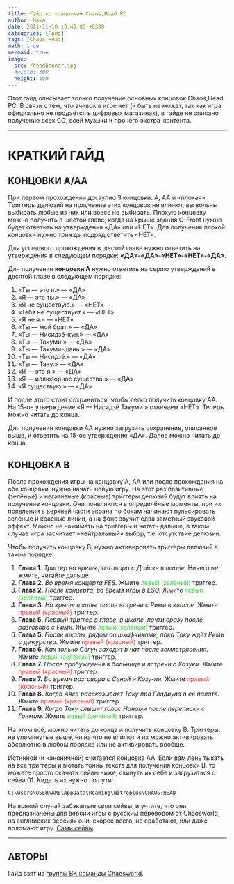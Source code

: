 ```yaml
---
title: Гайд по концовкам Chaos;Head PC
author: Маха
date: 2021-11-10 13:40:00 +0300
categories: [Гайд]
tags: [Chaos;Head]
math: true
mermaid: true
image:
  src: /headbanner.jpg
  #width: 300
  height: 100
---
```


Этот гайд описывает только получение основных концовок Chaos;Head PC. В связи с тем, что ачивок в игре нет (и быть не может, так как игра официально не продаётся в цифровых магазинах), в гайде не описано получение всех CG, всей музыки и прочего экстра-контента.

------

# **КРАТКИЙ ГАЙД**

## **КОНЦОВКИ А/АА**

При первом прохождении доступно 3 концовки: А, АА и «плохая». Триггеры делюзий на получение этих концовок не влияют, вы вольны выбирать любые из них или вовсе не выбирать. Плохую концовку можно получить в шестой главе, когда на крыше здания O-Front нужно будет ответить на утверждения «ДА» или «НЕТ». Для получения плохой концовки нужно трижды подряд ответить «НЕТ».

Для успешного прохождения в шестой главе нужно ответить на утверждения в следующем порядке: **«ДА»-«ДА»-«НЕТ»-«НЕТ»-«ДА».**

Для получения **концовки А** нужно ответить на серию утверждений в десятой главе в следующем порядке:

1. «Ты — это я.» — «ДА»
2. «Я — это ты.» — «ДА»
3. «Я не существую.» — «НЕТ»
4. «Тебя не существует.» — «НЕТ»
5. «Я не я.» — «НЕТ»
6. «Ты — мой брат.» — «ДА»
7. «Ты — Нисидзё-кун.» — «ДА»
8. «Ты — Такуми.» — «ДА»
9. «Ты — Такуми-шань.» — «ДА»
10. «Ты — Нисидзё.» — «ДА»
11. «Ты — Таку.» — «ДА»
12. «Я — это я.» — «ДА»
13. «Я — иллюзорное существо.» — «ДА»
14. «Я существую.» — «ДА»

И после этого стоит сохраниться, чтобы легко получить концовку АА. На 15-ое утверждение «Я — Нисидзё Такуми.» отвечаем «НЕТ». Теперь можно читать до конца.

Для получения концовки АА нужно загрузить сохранение, описанное выше, и ответить на 15-ое утверждение «ДА». Далее можно читать до конца.

## **КОНЦОВКА B**

После прохождения игры на концовку А, АА или после прохождения на обе концовки, нужно начать новую игру. На этот раз позитивные (зелёные) и негативные (красные) триггеры делюзий будут влиять на получение концовки. Они появляются в определёные моменты, при их появлении в верхней части экрана по бокам начинают пульсировать зелёные и красные линии, а на фоне звучит едва заметный звуковой эффект. Можно не нажимать на триггеры и читать дальше, в таком случае игра засчитает «нейтральный» выбор, т.е. отсутствие делюзии.

Чтобы получить концовку B, нужно активировать триггеры делюзий в таком порядке:

1. **Глава 1.** *Триггер во время разговора с Дайске в школе.* Ничего не жмите, читайте дальше.
2. **Глава 2.** *Во время концерта FES.* Жмите <span style="color: #33dd33;">левый (зелёный)</span> триггер.
3. **Глава 2.** *После концерта, во время игры в ESO.* Жмите <span style="color: #33dd33;">левый (зелёный)</span> триггер.
4. **Глава 3.** *На крыше школы, после встречи с Рими в классе.* Жмите <span style="color: #ff3333">правый (красный)</span> триггер.
5. **Глава 5.** *Первый триггер в главе, в школе, почти сразу после разговора с Рими.* Жмите <span style="color: #33dd33;">левый (зелёный)</span> триггер.
6. **Глава 5.** *После школы, рядом со шкафчиками, пока Таку ждёт Рими с дежурства.* Жмите <span style="color: #ff3333">правый (красный)</span> триггер.
7. **Глава 6.** *Как только Сёгун заходит в чат после землетрясения.* Жмите <span style="color: #33dd33;">левый (зелёный)</span> триггер.
8. **Глава 7.** *После пробуждения в больнице и встречи с Хазуки.* Жмите <span style="color: #ff3333">правый (красный)</span> триггер.
9. **Глава 7.** *Во время разговора с Сеной и Козу-пи.* Жмите <span style="color: #ff3333">правый (красный)</span> триггер.
10. **Глава 8.** *Когда Аясэ рассказывает Таку про Гладиула в её палате.* Жмите <span style="color: #ff3333">правый (красный)</span> триггер.
11. **Глава 9.** *Когда Таку слышит голос Нанами после переписки с Гримом.* Жмите <span style="color: #33dd33;">левый (зелёный)</span> триггер.

На этом всё, можно читать до конца и получить концовку B. Триггеры, не упомянутые выше, ни на что не влияют и их можно активировать абсолютно в любом порядке или не активировать вообще.

Истинной (и каноничной) считается концовка АА. Если вам лень тыкать на все триггеры и мотать тонны текста для получения концовки B, то можете просто скачать сейвы ниже, скинуть их себе и загрузиться с сейва 01. Кидать их нужно по пути:

`C:\Users\USERNAME\AppData\Roaming\Nitroplus\CHAOS;HEAD`

На всякий случай забэкапьте свои сейвы, и учтите, что они предназначены для версии игры с русским переводом от Chaosworld, на английских версиях они, скорее всего, не сработают, или даже поломают игру. [Сами сейвы](/headsaves.7z)

------

## **АВТОРЫ**

Гайд взят из [группы ВК команды Chaosworld](https://vk.com/chaoswaredo).